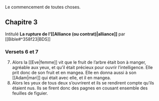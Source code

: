 Le commencement de toutes choses.

## Chapitre 3
Intitulé **La rupture de l'[[Alliance (ou contrat)|alliance]]** par [[Bible#^358f23|BDS]]
### Versets 6 et 7
7) Alors la [[Eve|femme]] vit que le fruit de l’arbre était bon à manger, agréable aux yeux, et qu’il était précieux pour ouvrir l’intelligence. Elle prit donc de son fruit et en mangea. Elle en donna aussi à son [[Adam|mari]] qui était avec elle, et il en mangea.
8) Alors les yeux de tous deux s’ouvrirent et ils se rendirent compte qu’ils étaient nus. Ils se firent donc des pagnes en cousant ensemble des feuilles de figuier.